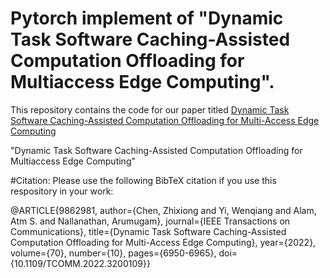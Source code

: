 # Pytorch implement of "Dynamic Task Software Caching-Assisted Computation Offloading for Multiaccess Edge Computing".

This repository contains the code for our paper titled [Dynamic Task Software Caching-Assisted Computation Offloading for Multi-Access Edge Computing](https://ieeexplore.ieee.org/abstract/document/9862981)

"Dynamic Task Software Caching-Assisted Computation Offloading for Multiaccess Edge Computing"

#Citation:
Please use the following BibTeX citation if you use this respository in your work:

@ARTICLE{9862981,
  author={Chen, Zhixiong and Yi, Wenqiang and Alam, Atm S. and Nallanathan, Arumugam},
  journal={IEEE Transactions on Communications}, 
  title={Dynamic Task Software Caching-Assisted Computation Offloading for Multi-Access Edge Computing}, 
  year={2022},
  volume={70},
  number={10},
  pages={6950-6965},
  doi={10.1109/TCOMM.2022.3200109}}

